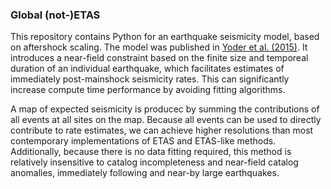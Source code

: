 ### Global (not-)ETAS

This repository contains Python for an earthquake seismicity model, based on aftershock scaling. The model was published in
[Yoder et al. (2015)](https://doi.org/10.1007/s00024-014-0785-z). It introduces a near-field constraint based on the finite size
and temporeal duration of an individual earthquake, which facilitates estimates of immediately post-mainshock seismicity rates. 
This can significantly increase compute time performance by avoiding fitting algorithms.

A map of expected seismicity is producec by summing the contributions of all events at all sites on the map. Because all events can be used to 
directly contribute to rate estimates, we can achieve higher resolutions than most contemporary implementations of ETAS and 
ETAS-like methods. Additionally, because there is no data fitting required, this method is relatively insensitive to catalog 
incompleteness and near-field catalog anomalies, immediately following and near-by large earthquakes. 
